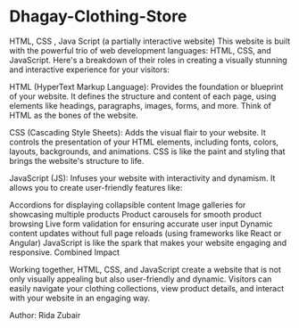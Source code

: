 # Dhagay-Clothing-Store
HTML, CSS , Java Script (a partially interactive website)
This website is built with the powerful trio of web development languages: HTML, CSS, and JavaScript. Here's a breakdown of their roles in creating a visually stunning and interactive experience for your visitors:

HTML (HyperText Markup Language):  Provides the foundation or blueprint of your website. It defines the structure and content of each page, using elements like headings, paragraphs, images, forms, and more. Think of HTML as the bones of the website.

CSS (Cascading Style Sheets):  Adds the visual flair to your website. It controls the presentation of your HTML elements, including fonts, colors, layouts, backgrounds, and animations. CSS is like the paint and styling that brings the website's structure to life.

JavaScript (JS):  Infuses your website with interactivity and dynamism. It allows you to create user-friendly features like:

Accordions for displaying collapsible content
Image galleries for showcasing multiple products
Product carousels for smooth product browsing
Live form validation for ensuring accurate user input
Dynamic content updates without full page reloads (using frameworks like React or Angular)
JavaScript is like the spark that makes your website engaging and responsive.
Combined Impact

Working together, HTML, CSS, and JavaScript create a website that is not only visually appealing but also user-friendly and dynamic. Visitors can easily navigate your clothing collections, view product details, and interact with your website in an engaging way.

Author: Rida Zubair
